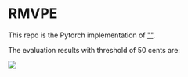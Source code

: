 # RMVPE

This repo is the Pytorch implementation of [""](https://). 

The evaluation results with threshold of 50 cents are:
  
![ ]()

